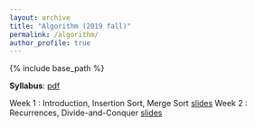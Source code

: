 ```yaml
---
layout: archive
title: "Algorithm (2019 fall)"
permalink: /algorithm/
author_profile: true
---
```


{% include base_path %}
<br>

<b>Syllabus</b>: [pdf](http://mllab-skku.github.io/files/algorithm_syllabus.pdf)

Week 1 : Introduction, Insertion Sort, Merge Sort [slides](http://mllab-skku.github.io/files/algorithm_chap1&2-start-simpleAlg.pdf)
Week 2 : Recurrences, Divide-and-Conquer [slides](http://mllab-skku.github.io/_teaching/algorithm/week2.pdf)
